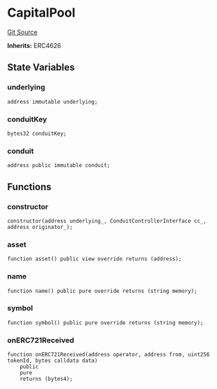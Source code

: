 # CapitalPool
[Git Source](https://github.com/AstariaXYZ/starport/blob/22f00b954c780c3e2d90e9d0a8f83c4a2a3060ff/src/CapitalPool.sol)

**Inherits:**
ERC4626


## State Variables
### underlying

```solidity
address immutable underlying;
```


### conduitKey

```solidity
bytes32 conduitKey;
```


### conduit

```solidity
address public immutable conduit;
```


## Functions
### constructor


```solidity
constructor(address underlying_, ConduitControllerInterface cc_, address originator_);
```

### asset


```solidity
function asset() public view override returns (address);
```

### name


```solidity
function name() public pure override returns (string memory);
```

### symbol


```solidity
function symbol() public pure override returns (string memory);
```

### onERC721Received


```solidity
function onERC721Received(address operator, address from, uint256 tokenId, bytes calldata data)
    public
    pure
    returns (bytes4);
```

